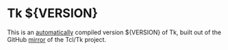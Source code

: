 # Tk ${VERSION}

This is an [automatically][automation] compiled version ${VERSION} of Tk, built
out of the GitHub [mirror] of the Tcl/Tk project.

  [mirror]: https://github.com/tcltk/tk
  [automation]: ../.github/workflows/tk.yml

